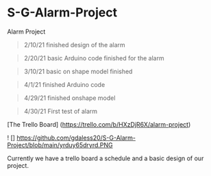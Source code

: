 # S-G-Alarm-Project
Alarm Project
>2/10/21 finished design of the alarm

>2/20/21 basic Arduino code finished for the alarm

>3/10/21 basic on shape model finished 

>4/1/21 finished Arduino code 

>4/29/21 finished onshape model

>4/30/21 First test of alarm

[The Trello Board] (https://trello.com/b/HXzDjR6X/alarm-project)  


! [] https://github.com/gdaless20/S-G-Alarm-Project/blob/main/yrduy65dryrd.PNG



Currently we have a trello board a schedule and a basic design of our project. 
